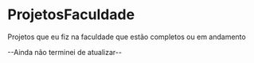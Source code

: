 # ProjetosFaculdade
Projetos que eu fiz na faculdade que estão completos ou em andamento

--Ainda não terminei de atualizar--
